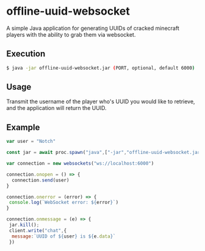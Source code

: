# offline-uuid-websocket
 A simple Java application for generating UUIDs of cracked minecraft players with the ability to grab them via websocket.

## Execution

```sh 
$ java -jar offline-uuid-websocket.jar (PORT, optional, default 6000) 
```

## Usage

Transmit the username of the player who's UUID you would like to retrieve, and the application will return the UUID.

## Example
```javascript
var user = "Notch"

const jar = await proc.spawn("java",["-jar","offline-uuid-websocket.jar"])

var connection = new websockets("ws://localhost:6000")

connection.onopen = () => {
  connection.send(user)
}

connection.onerror = (error) => {
 console.log(`WebSocket error: ${error}`)
}

connection.onmessage = (e) => {
 jar.kill();
 client.write("chat",{
  message:`UUID of ${user} is ${e.data}`
 })
```
